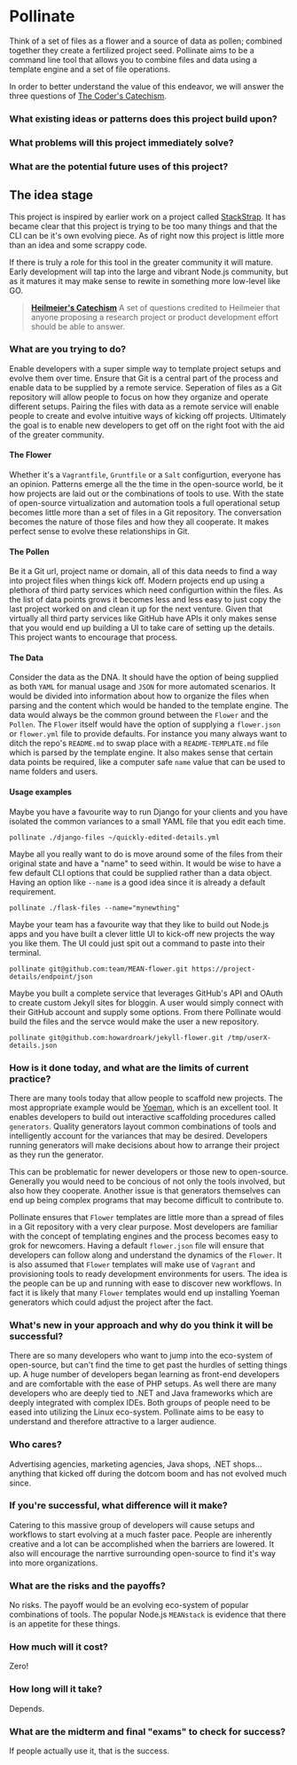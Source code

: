 # Pollinate

Think of a set of files as a flower and a source of data as pollen; combined
together they create a fertilized project seed. Pollinate aims to be a command
line tool that allows you to combine files and data using a template engine and
a set of file operations.

In order to better understand the value of this endeavor, we will answer the
three questions of [The Coder's Catechism](https://github.com/codingcoop/coders-catechism).

### What existing ideas or patterns does this project build upon?

### What problems will this project immediately solve?

### What are the potential future uses of this project?






## The idea stage

This project is inspired by earlier work on a project called
[StackStrap](https://github.com/freesurface/stackstrap). It has became clear
that this project is trying to be too many things and that the CLI can be it's
own evolving piece. As of right now this project is little more than an idea
and some scrappy code.

If there is truly a role for this tool in the greater community it will mature.
Early development will tap into the large and vibrant Node.js community, but
as it matures it may make sense to rewite in something more low-level like GO.

> **[Heilmeier's Catechism](http://en.wikipedia.org/wiki/George_H._Heilmeier#Heilmeier.27s_Catechism)**
> A set of questions credited to Heilmeier that anyone proposing a research
> project or product development effort should be able to answer.

### What are you trying to do?

Enable developers with a super simple way to template project setups and evolve
them over time. Ensure that Git is a central part of the process and enable data
to be supplied by a remote service. Seperation of files as a Git repository will
allow people to focus on how they organize and operate different setups. Pairing
the files with data as a remote service will enable people to create and evolve
intuitive ways of kicking off projects. Ultimately the goal is to enable new
developers to get off on the right foot with the aid of the greater community.

#### The Flower

Whether it's a `Vagrantfile`, `Gruntfile` or a `Salt` configurtion, everyone has
an opinion. Patterns emerge all the the time in the open-source world, be it how
projects are laid out or the combinations of tools to use. With the state of
open-source virtualization and automation tools a full operational setup becomes
little more than a set of files in a Git repository. The conversation becomes
the nature of those files and how they all cooperate. It makes perfect sense to
evolve these relationships in Git.

#### The Pollen

Be it a Git url, project name or domain, all of this data needs to find a way
into project files when things kick off. Modern projects end up using a plethora
of third party services which need configurtion within the files. As the list
of data points grows it becomes less and less easy to just copy the last project
worked on and clean it up for the next venture. Given that virtually all third
party services like GitHub have APIs it only makes sense that you would end up
building a UI to take care of setting up the details. This project wants to
encourage that process.

#### The Data

Consider the data as the DNA. It should have the option of being supplied as
both `YAML` for manual usage and `JSON` for more automated scenarios. It would
be divided into information about how to organize the files when parsing and
the content which would be handed to the template engine. The data would always
be the common ground between the `Flower` and the `Pollen`. The `Flower` itself
would have the option of supplying a `flower.json` or `flower.yml` file to
provide defaults. For instance you many always want to ditch the repo's
`README.md` to swap place with a `README-TEMPLATE.md` file which is parsed by
the template engine. It also makes sense that certain data points be required,
like a computer safe `name` value that can be used to name folders and users.

#### Usage examples

Maybe you have a favourite way to run Django for your clients and you have
isolated the common variances to a small YAML file that you edit each time.

```
pollinate ./django-files ~/quickly-edited-details.yml
```

Maybe all you really want to do is move around some of the files from their
original state and have a "name" to seed within. It would be wise to have a
few default CLI options that could be supplied rather than a data object.
Having an option like `--name` is a good idea since it is already a default
requirement.

```
pollinate ./flask-files --name="mynewthing"
```

Maybe your team has a favourite way that they like to build out Node.js apps
and you have built a clever little UI to kick-off new projects the way you
like them. The UI could just spit out a command to paste into their terminal.

```
pollinate git@github.com:team/MEAN-flower.git https://project-details/endpoint/json
```

Maybe you built a complete service that leverages GitHub's API and OAuth to
create custom Jekyll sites for bloggin. A user would simply connect with
their GitHub account and supply some options. From there Pollinate would build
the files and the servce would make the user a new repository.

```
pollinate git@github.com:howardroark/jekyll-flower.git /tmp/userX-details.json
```

### How is it done today, and what are the limits of current practice?

There are many tools today that allow people to scaffold new projects. The most
appropriate example would be [Yoeman](http://yeoman.io/), which is an excellent
tool. It enables developers to build out interactive scaffolding procedures
called `generators`. Quality generators layout common combinations of tools
and intelligently account for the variances that may be desired. Developers
running generators will make decisions about how to arrange their project as
they run the generator.

This can be problematic for newer developers or those new to open-source.
Generally you would need to be concious of not only the tools involved, but also
how they cooperate. Another issue is that generators themselves can end up
being complex programs that may become difficult to contribute to.

Pollinate ensures that `Flower` templates are little more than a spread of
files in a Git repository with a very clear purpose. Most developers are
familiar with the concept of templating engines and the process becomes
easy to grok for newcomers. Having a default `flower.json` file will ensure
that developers can follow along and understand the dynamics of the `Flower`.
It is also assumed that `Flower` templates will make use of `Vagrant` and
provisioning tools to ready development environments for users. The idea is
the people can be up and running with ease to discover new workflows. In fact
it is likely that many `Flower` templates would end up installing Yoeman
generators which could adjust the project after the fact.

### What's new in your approach and why do you think it will be successful?

There are so many developers who want to jump into the eco-system of
open-source, but can't find the time to get past the hurdles of setting things
up. A huge number of developers began learning as front-end developers and
are comfortable with the ease of PHP setups. As well there are many developers
who are deeply tied to .NET and Java frameworks which are deeply integrated
with complex IDEs. Both groups of people need to be eased into utilizing the
Linux eco-system. Pollinate aims to be easy to understand and therefore
attractive to a larger audience.

### Who cares?

Advertising agencies, marketing agencies, Java shops, .NET shops... anything
that kicked off during the dotcom boom and has not evolved much since.

### If you're successful, what difference will it make?

Catering to this massive group of developers will cause setups and workflows to
start evolving at a much faster pace. People are inherently creative and a lot
can be accomplished when the barriers are lowered. It also will encourage
the narrtive surrounding open-source to find it's way into more organizations.

### What are the risks and the payoffs?

No risks. The payoff would be an evolving eco-system of popular combinations of
tools. The popular Node.js `MEANstack` is evidence that there is an appetite for
these things.

### How much will it cost?

Zero!

### How long will it take?

Depends.

### What are the midterm and final "exams" to check for success?

If people actually use it, that is the success.
